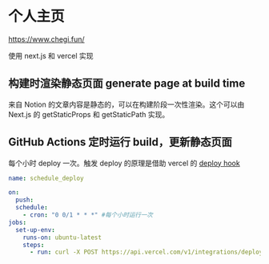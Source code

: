 # 个人主页

https://www.chegi.fun/

使用 next.js 和 vercel 实现

## 构建时渲染静态页面 generate page at build time

来自 Notion 的文章内容是静态的，可以在构建阶段一次性渲染。这个可以由 Next.js 的 getStaticProps 和 getStaticPath 实现。

## GitHub Actions 定时运行 build，更新静态页面

每个小时 deploy 一次。触发 deploy 的原理是借助 vercel 的 [deploy hook](https://vercel.com/docs/concepts/git/deploy-hooks#triggering-a-deploy-hook)

```yml
name: schedule_deploy

on:
  push:
  schedule:
    - cron: "0 0/1 * * *" #每个小时运行一次
jobs:
  set-up-env:
    runs-on: ubuntu-latest
    steps:
      - run: curl -X POST https://api.vercel.com/v1/integrations/deploy/prj_68ulfshB1NsLjtJkSAGUNlqudDdj/VFs5dC5ysm
```
